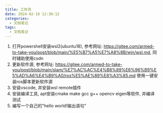 ```yaml
---
title: 工作流
date: 2024-02-16 12:30:12
categories:
  - 文档笔记
tags:
  - 文档笔记
---
```


1. 打开powershell安装wsl2(ubuntu18), 参考网址: https://gitee.com/armed-to-take-you/post/blob/main/%E5%B7%A5%E7%A8%8B/win/wsl.md, 同时辅助使用csdn
2. 更新软件源, 参考网址: https://gitee.com/armed-to-take-you/post/blob/main/slam/%E7%AC%AC%E4%B8%89%E6%96%B9%E5%AD%A6%E4%B9%A0/ros%E5%AE%89%E8%A3%85.md
使用一键安装ros脚本更新软件源
3. 安装vscode, 并安装wsl remote插件
4. 安装编译工具, apt安装cmake make gcc g++ opencv eigen等软件, 并编译测试
5. 编写一个自己的"hello world!输出语句"

